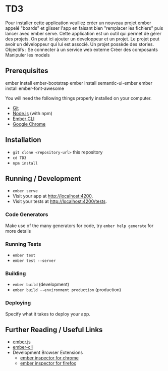 # TD3
Pour installer cette application veuillez créer un nouveau projet ember appelé "boards" et glisser l'app en faisant bien "remplacer les fichiers" puis lancer avec ember serve.
Cette application est un outil qui permet de gérer des projets.
On peut ici ajouter un developpeur et un projet.
Le projet peut avoir un développeur qui lui est associé.
Un projet possède des stories.
Objectifs : 
Se connecter à un service web externe
Créer des composants
Manipuler les models


## Prerequisites
 ember install ember-bootstrap
 ember install semantic-ui-ember
 ember install ember-font-awesome

You will need the following things properly installed on your computer.

* [Git](https://git-scm.com/)
* [Node.js](https://nodejs.org/) (with npm)
* [Ember CLI](https://ember-cli.com/)
* [Google Chrome](https://google.com/chrome/)

## Installation

* `git clone <repository-url>` this repository
* `cd TD3`
* `npm install`

## Running / Development

* `ember serve`
* Visit your app at [http://localhost:4200](http://localhost:4200).
* Visit your tests at [http://localhost:4200/tests](http://localhost:4200/tests).

### Code Generators

Make use of the many generators for code, try `ember help generate` for more details

### Running Tests

* `ember test`
* `ember test --server`

### Building

* `ember build` (development)
* `ember build --environment production` (production)

### Deploying

Specify what it takes to deploy your app.

## Further Reading / Useful Links

* [ember.js](https://emberjs.com/)
* [ember-cli](https://ember-cli.com/)
* Development Browser Extensions
  * [ember inspector for chrome](https://chrome.google.com/webstore/detail/ember-inspector/bmdblncegkenkacieihfhpjfppoconhi)
  * [ember inspector for firefox](https://addons.mozilla.org/en-US/firefox/addon/ember-inspector/)
